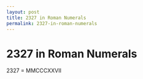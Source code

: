 ```yaml
---
layout: post
title: 2327 in Roman Numerals
permalink: 2327-in-roman-numerals
---
```


# 2327 in Roman Numerals

2327 = MMCCCXXVII
